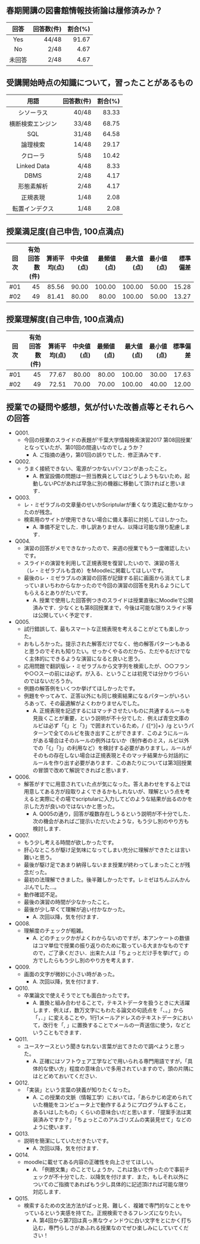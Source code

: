 ## 春期開講の図書館情報技術論は履修済みか？
|回答|回答数(件)|割合(%)|
|:---:|----:|----:|
|Yes|44/48|91.67|
|No|2/48|4.67|
|未回答|2/48|4.67|

## 受講開始時点の知識について，習ったことがあるもの
|用語|回答数(件)|割合(%)|
|:---:|----:|----:|
|シソーラス|40/48|83.33|
|横断検索エンジン|33/48|68.75|
|SQL|31/48|64.58|
|論理検索|14/48|29.17|
|クローラ|5/48|10.42|
|Linked Data|4/48|8.33|
|DBMS|2/48|4.17|
|形態素解析|2/48|4.17|
|正規表現|1/48|2.08|
|転置インデクス|1/48|2.08|

## 授業満足度(自己申告, 100点満点)
|回次|有効回答数(件)|算術平均(点)|中央値(点)|最頻値(点)|最大値(点)|最小値(点)|標準偏差|
|:---:|----:|----:|----:|----:|----:|----:|----:|
|#01|45|85.56|90.00|100.00|100.00|50.00|15.28|
|#02|49|81.41|80.00|80.00|100.00|50.00|13.27|

## 授業理解度(自己申告, 100点満点)
|回次|有効回答数(件)|算術平均(点)|中央値(点)|最頻値(点)|最大値(点)|最小値(点)|標準偏差|
|:---:|----:|----:|----:|----:|----:|----:|----:|
|#01|45|77.67|80.00|80.00|100.00|30.00|17.63|
|#02|49|72.51|70.00|70.00|100.00|40.00|12.00|

## 授業での疑問や感想，気が付いた改善点等とそれらへの回答
- Q001. 
  - 今回の授業のスライドの表題が’千葉大学情報検索演習2017 第08回授業’ となっていたが、第01回の間違いなのでしょうか？
    - A. ご指摘の通り，第01回の誤りでした．修正済みです．
- Q002.   
  - うまく接続できない、電源がつかないパソコンがあったこと。
    - A. 教室設備の問題は一担当教員としてはどうしようもないため，起動しないPCがあれば早急に別の機器に移動して頂ければと思います．
- Q003.
  - レ・ミゼラブルの文章量のせいかScriptularが重くなり満足に動かなかったのが残念。
  - 検索用のサイトが使用できない場合に備え事前に対処してほしかった。
    - A. 準備不足でした．申し訳ありません．以降は可能な限り配慮します．
- Q004.
  - 演習の回答がメモできなかったので、来週の授業でもう一度確認したいです。
  - スライドの演習を利用して正規表現を復習したいので、演習の答え（レ・ミゼラブルも含め）をMoodleに掲載してほしいです。
  - 最後のレ・ミゼラブルの演習の回答が記録する前に画面から消えてしまっていまいちわからなかったので今回の演習の回答を見れるようにしてもらえるとありがたいです。
    - A. 授業で使用した回答例つきのスライドは授業直後にMoodleで公開済みです．少なくとも第8回授業まで，今後は可能な限りスライド等は公開していく予定です．
- Q005.
  - 試行錯誤して、最もスマートな正規表現を考えることがとても楽しかった。
  - おもしろかった。提示された解答だけでなく、他の解答パターンもあると思うのでそれも知りたい。せっかくやるのだから、ただやるだけでなく主体的にできるような演習になると良いと思う。
  - 応用問題で翻訳版レ・ミゼラブルから文字列を検索したが、○○フランや○○スーの前には必ず。が入る、ということは初見では分かりづらいのではないだろうか。
  - 例題の解答例をいくつか挙げてほしかったです。
  - 例題をやってみて、正答以外にも同じ検索結果になるパターンがいろいろあって、その最適解がよくわかりませんでした。
    - A. 正規表現を記述するにはマッチさせたいものに共通するルールを見抜くことが重要，という説明が不十分でした．例えば青空文庫のルビは必ず「《」と「》」で囲まれているため，/《[^》]+》/g というパターンで全てのルビを抜き出すことができます．このようにルールがある場合はそのルールの例外はないか（制作者のミス，ルビ以外での「《」「》」の利用など）を検討する必要がありますし，ルールがそのもの存在しない場合は正規表現とそのマッチ結果から対話的にルールを作り出す必要があります．このあたりについては第3回授業の冒頭で改めて解説できればと思います．
- Q006.
  - 解答がすでに用意されていた点が気になった。答えあわせをする上では用意してある方が段取りよくできるかもしれないが、理解という点を考えると実際にその場でscriptularに入力してどのような結果が出るのかを示した方が良いのではないかと思った。
    - A. Q005の通り，回答が複数存在しうるという説明が不十分でした．次の機会があればご提示いただいたような，もう少し別のやり方も検討します．
- Q007.
  - もう少し考える時間が欲しかったです。
  - 肝心なところが駆け足気味になってしまい充分に理解ができたとは言い難いと思う。
  - 最後が駆け足であまり納得しないまま授業が終わってしまったことが残念だった。
  - 最初の法理解できました。後半難しかったです。レミゼはちんぷんかんぷんでした…。
  - 動作確認不足。
  - 最後の演習の時間が少なかったこと。
  - 最後が少し早くて理解が追い付かなかった。
    - A. 次回以降，気を付けます．
- Q008.
  - 理解度のチェックが粗雑。
    - A. どのチェックかがよくわからないのですが，本アンケートの数値はコマ単位で授業の振り返りのために取っている大まかなものですので，ご了承ください．出来た人は「ちょっとだけ手を挙げて」の方でしたらもう少し別のやり方を考えます．
- Q009.
  - 画面の文字が微妙に小さい時があった。
    - A. 次回以降，気を付けます．
- Q010.
  - 卒業論文で使えそうでとても面白かったです。
    - A. 置換と組み合わせることで，テキストデータを扱うときに大活躍します．例えば，数万文字にもわたる論文の句読点を「、。」から「，．」に変えることや，1行1メールアドレスのテキストデータにおいて，改行を「, 」に置換することでメールの一斉送信に使う，などということもできます．
- Q011.
  - ユースケースという聞きなれない言葉が出てきたので調べようと思った。
    - A. 正確にはソフトウェア工学などで用いられる専門用語ですが，「具体的な使い方」程度の意味合いで多用されていますので，頭の片隅にはとどめておいてください．
- Q012.
  - 「実装」という言葉の狭義が知りたくなった。
    - A. この授業の文脈（情報工学）においては，「あらかじめ定められていた機能をコンピュータ上で動作するようにプログラムすること，あるいはしたもの」くらいの意味合いだと思います．「提案手法は実装済みですか？」「ちょっとこのアルゴリズムの実装見せて」などのように使います．
- Q013.
  - 説明を簡潔にしていただきたいです。
    - A. 次回以降，気を付けます．
- Q014.
  - moodleに載せてある内容の正確性を向上させてほしい。
    - A. 「例題文集」のことでしょうか，これは急いで作ったので事前チェックが不十分でした．以降気を付けます．また，もしそれ以外についてのご指摘であればもう少し具体的に記述頂ければ可能な限り対応します．
- Q015.
  - 検索するための文法方法がぱっと見、難しく、複雑で専門的なことをやっているという実感を持てた。正規検索できるフレンズになりたい。
    - A. 第4回から第7回は真っ黒なウィンドウに白い文字をとにかく打ち込む，専門らしさがあふれる授業なのでぜひ楽しみにしていてください！

